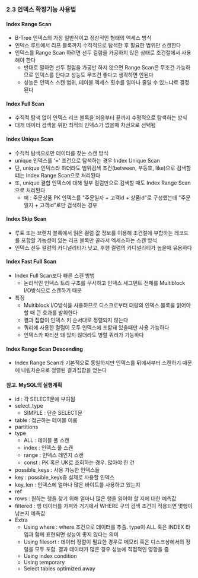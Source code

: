 ### 2.3 인덱스 확장기능 사용법

#### Index Range Scan

- B-Tree 인덱스의 가장 일반적이고 정상적인 형태의 액세스 방식
- 인덱스 루트에서 리프 블록까지 수직적으로 탐색한 후 필요한 범위만 스캔한다
- 인덱스를 Range Scan 하려면 선두 컬럼을 가공하지 않은 상태로 조건절에서 사용해야 한다
  - 반대로 말하면 선두 컬럼을 가공만 하지 않으면 Range Scan은 무조건 가능하므로 인덱스를 탄다고 성능도 무조건 좋다고 생각하면 안된다
  - 성능은 인덱스 스캔 범위, 테이블 엑세스 횟수를 얼마나 줄일 수 있느냐로 결정된다

#### Index Full Scan

- 수직적 탐색 없이 인덱스 리프 블록을 처음부터 끝까지 수평적으로 탐색하는 방식
- 대개 데이터 검색을 위한 최적의 인덱스가 없을때 차선으로 선택됨

#### Index Unique Scan

- 수직적 탐색으로만 데이터를 찾는 스캔 방식
- unique 인덱스를 '=' 조건으로 탐색하는 경우 Index Unique Scan
- 단, unique 인덱스라 하더라도 범위검색 조건(between, 부등호, like)으로 검색할떄는 Index Range Scan으로 처리된다
- 또, unique 결합 인덱스에 대해 일부 컬럼만으로 검색할 때도 Index Range Scan으로 처리된다
  - 예 : 주문상품 PK 인덱스를 "주문일자 + 고객id + 상품id"로 구성했는데 "주문일자 + 고객id"로만 검색하는 경우

#### Index Skip Scan

- 루트 또는 브랜치 블록에서 읽은 컬럼 값 정보를 이용해 조건절에 부합하는 레코드를 포함할 가능성이 있는 리프 블록만 골라서 엑세스하는 스캔 방식
- 인덱스 선두 컬럼의 카디널리티가 낮고, 후행 컬럼의 카디널리티가 높을때 유용하다

#### Index Fast Full Scan

- Index Full Scan보다 빠른 스캔 방법
  - 논리적인 인덱스 트리 구조를 무시하고 인덱스 세그먼트 전체를 Multiblock I/O방식으로 스캔하기 때문
- 특징
  - Multiblock I/O방식을 사용하므로 디스크로부터 대량의 인덱스 블록을 읽어야 할 때 큰 효과를 발휘한다
  - 결과 집합이 인덱스 키 순서대로 정렬되지 않는다
  - 쿼리에 사용한 컬럼이 모두 인덱스에 포함돼 있을때만 사용 가능하다
  - 인덱스카 파티션 돼 있지 않더라도 병렬 쿼리가 가능하다

#### Index Range Scan Descending

- Index Range Scan과 기본적으로 동일하지만 인덱스를 뒤에서부터 스캔하기 때문에 내림차순으로 정렬된 결과집합을 얻는다

#### 참고. MySQL의 실행계획

- id : 각 SELECT문에 부여됨
- select_type
  - SIMPLE : 단순 SELECT문
- table : 접근하는 테이블 이름
- partitions 
- type
  - ALL : 테이블 풀 스캔
  - index : 인덱스 풀 스캔
  - range : 인덱스 레인지 스캔
  - const : PK 혹은 UK로 조회하는 경우. 많아야 한 건
- possible_keys : 사용 가능한 인덱스들
- key : possible_keys중 실제로 사용할 인덱스
- key_len : 인덱스에 얼마나 많은 바이트를 사용하고 있는지
- ref
- rows : 원하는 행을 찾기 위해 얼마나 많은 행을 읽어야 할 지에 대한 예측값
- filtered : 행 데이터를 가져와 거기에서 WHERE 구의 검색 조건이 적용되면 몇행이 남는지 예측값
- Extra
  - Using where : where 조건으로 데이터를 추출. type이 ALL 혹은 INDEX 타입과 함께 표현되면 성능이 좋지 않다는 의미
  - Using filesort : 데이터 정렬이 필요한 경우로 메모리 혹은 디스크상에서의 정렬을 모두 포함. 결과 데이터가 많은 경우 성능에 직접적인 영향을 줌
  - Using index condition
  - Using temporary
  - Select tables optimized away
